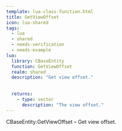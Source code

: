 ```yaml
---
template: lua-class-function.html
title: GetViewOffset
icon: lua-shared
tags:
  - lua
  - shared
  - needs-verification
  - needs-example
lua:
  library: CBaseEntity
  function: GetViewOffset
  realm: shared
  description: "Get view offset."
  
  
  returns:
    - type: vector
      description: "The view offset."
---
```


<div class="lua__search__keywords">
CBaseEntity:GetViewOffset &#x2013; Get view offset.
</div>
